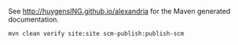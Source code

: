 See http://huygensING.github.io/alexandria for the Maven generated documentation.

```mvn clean verify site:site scm-publish:publish-scm```
